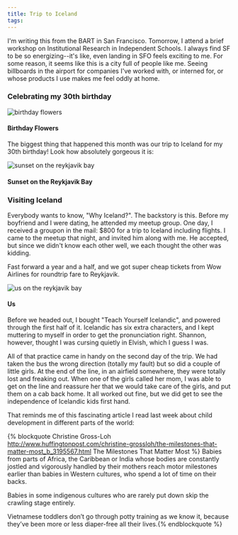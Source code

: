 ```yaml
---
title: Trip to Iceland
tags:
---
```


I'm writing this from the BART in San Francisco. Tomorrow, I attend a brief workshop on Institutional Research in Independent Schools. I always find SF to be so energizing--it's like, even landing in SFO feels exciting to me. For some reason, it seems like this is a city full of people like me. Seeing billboards in the airport for companies I've worked with, or interned for, or whose products I use makes me feel oddly at home.

### Celebrating my 30th birthday


![](/2017/06/birthday_flowers.jpg "birthday flowers")
#### Birthday Flowers

The biggest thing that happened this month was our trip to Iceland for my 30th birthday! Look how absolutely gorgeous it is:


![](/2017/06/pointing.gif "sunset on the reykjavik bay")
#### Sunset on the Reykjavik Bay


### Visiting Iceland

Everybody wants to know, "Why Iceland?". The backstory is this. Before my boyfriend and I were dating, he attended my meetup group. One day, I received a groupon in the mail: $800 for a trip to Iceland including flights. I came to the meetup that night, and invited him along with me. He accepted, but since we didn't know each other well, we each thought the other was kidding. 

Fast forward a year and a half, and we got super cheap tickets from Wow Airlines for roundtrip fare to Reykjavik. 


![](/2017/06/us.jpg "us on the reykjavik bay")
#### Us

Before we headed out, I bought "Teach Yourself Icelandic", and powered through the first half of it. Icelandic has six extra characters, and I kept muttering to myself in order to get the pronunciation right. Shannon, however, thought I was cursing quietly in Elvish, which I guess I was. 

All of that practice came in handy on the second day of the trip. We had taken the bus the wrong direction (totally my fault) but so did a couple of little girls. At the end of the line, in an airfield somewhere, they were totally lost and freaking out. When one of the girls called her mom, I was able to get on the line and reassure her that we would take care of the girls, and put them on a cab back home. It all worked out fine, but we did get to see the independence of Icelandic kids first hand. 

That reminds me of this fascinating article I read last week about child development in different parts of the world: 

{% blockquote Christine Gross-Loh http://www.huffingtonpost.com/christine-grossloh/the-milestones-that-matter-most_b_3195567.html The Milestones That Matter Most %}
Babies from parts of Africa, the Caribbean or India whose bodies are constantly jostled and vigorously handled by their mothers reach motor milestones earlier than babies in Western cultures, who spend a lot of time on their backs.

Babies in some indigenous cultures who are rarely put down skip the crawling stage entirely.

Vietnamese toddlers don’t go through potty training as we know it, because they’ve been more or less diaper-free all their lives.{% endblockquote %}